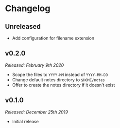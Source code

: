 # Changelog

## Unreleased

- Add configuration for filename extension

## v0.2.0

*Released: February 9th 2020*

- Scope the files to `YYYY-MM` instead of `YYYY-MM-DD`
- Change default notes directory to `$HOME/notes`
- Offer to create the notes directory if it doesn't exist

## v0.1.0

*Released: December 25th 2019*

- Initial release 
